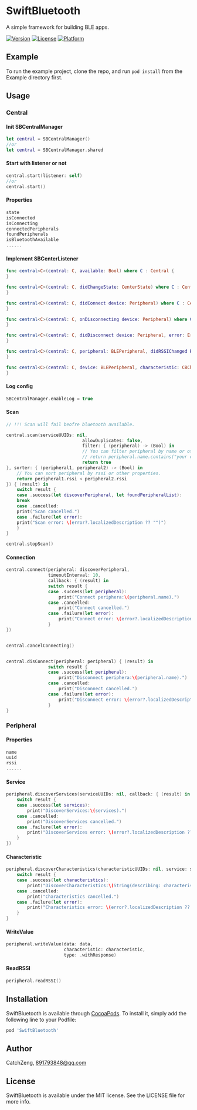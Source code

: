 # SwiftBluetooth
A simple framework for building BLE apps.

[![Version](https://img.shields.io/cocoapods/v/SwiftBluetooth.svg?style=flat)](http://cocoapods.org/pods/SwiftBluetooth)
[![License](https://img.shields.io/cocoapods/l/SwiftBluetooth.svg?style=flat)](http://cocoapods.org/pods/SwiftBluetooth)
[![Platform](https://img.shields.io/cocoapods/p/SwiftBluetooth.svg?style=flat)](http://cocoapods.org/pods/SwiftBluetooth)

## Example

To run the example project, clone the repo, and run `pod install` from the Example directory first.

## Usage

### Central

#### Init SBCentralManager

```swift
let central = SBCentralManager()
//or
let central = SBCentralManager.shared
```
#### Start with listener or not

```swift
central.start(listener: self)
//or
central.start()
```

#### Properties

```swift
state
isConnected
isConnecting
connectedPeripherals
foundPeripherals
isBluetoothAvailable
......
```

#### Implement SBCenterListener

```swift
func central<C>(central: C, available: Bool) where C : Central {
}

func central<C>(central: C, didChangeState: CenterState) where C : Central {
}

func central<C>(central: C, didConnect device: Peripheral) where C : Central {
}

func central<C>(central: C, onDisconnecting device: Peripheral) where C : Central {
}

func central<C>(central: C, didDisconnect device: Peripheral, error: Error?) where C : Central {
}

func central<C>(central: C, peripheral: BLEPeripheral, didRSSIChanged RSSI: NSNumber) where C : Central {
}

func central<C>(central: C, device: BLEPeripheral, characteristic: CBCharacteristic, didReceive data: Result<Data>) where C : Central {
}

```

#### Log config

```swift
SBCentralManager.enableLog = true
```

#### Scan

```swift
// !!! Scan will fail beofre bluetooth available.

central.scan(serviceUUIDs: nil,
                             allowDuplicates: false,
                             filter: { (peripheral) -> (Bool) in
                             // You can filter peripheral by name or other properties.
                             // return peripheral.name.contains("your custom bluetooth name.")
                             return true
}, sorter: { (peripheral1, peripheral2) -> (Bool) in
    // You can sort peripheral by rssi or other properties.
    return peripheral1.rssi < peripheral2.rssi
}) { (result) in
    switch result {
    case .success(let discoverPeripheral, let foundPeripheralList):
    break
    case .cancelled:
    print("Scan cancelled.")
    case .failure(let error):
    print("Scan error: \(error?.localizedDescription ?? "")")
    }
}

central.stopScan()
```

#### Connection

```swift
central.connect(peripheral: discoverPeripheral,
                timeoutInterval: 10,
                callback: { (result) in
                switch result {
                case .success(let peripheral):
                    print("Connect periphera:\(peripheral.name).")
                case .cancelled:
                    print("Connect cancelled.")
                case .failure(let error):
                    print("Connect error: \(error?.localizedDescription ?? "")")
                }
})


central.cancelConnecting()


central.disConnect(peripheral: peripheral) { (result) in
                switch result {
                case .success(let peripheral):
                    print("Disconnect periphera:\(peripheral.name).")
                case .cancelled:
                    print("Disconnect cancelled.")
                case .failure(let error):
                    print("Disconnect error: \(error?.localizedDescription ?? "")")
                }
}

```

### Peripheral

#### Properties

```swift
name
uuid
rssi
......
```
#### Service

```swift
peripheral.discoverServices(serviceUUIDs: nil, callback: { (result) in
    switch result {
    case .success(let services):
        print("DiscoverServices:\(services).")
    case .cancelled:
        print("DiscoverServices cancelled.")
    case .failure(let error):
        print("DiscoverServices error: \(error?.localizedDescription ?? "")")
    }
})
```

#### Characteristic

```swift
peripheral.discoverCharacteristics(characteristicUUIDs: nil, service: service) { (result) in
    switch result {
    case .success(let characteristics):
        print("DiscoverCharacteristics:\(String(describing: characteristics?.count)).")
    case .cancelled:
        print("Characteristics cancelled.")
    case .failure(let error):
        print("Characteristics error: \(error?.localizedDescription ?? "")")
    }
}
```

#### WriteValue

```swift
peripheral.writeValue(data: data,
                      characteristic: characteristic,
                      type: .withResponse)
```


#### ReadRSSI

```swift
peripheral.readRSSI()
```

## Installation

SwiftBluetooth is available through [CocoaPods](http://cocoapods.org). To install
it, simply add the following line to your Podfile:

```ruby
pod 'SwiftBluetooth'
```

## Author

CatchZeng, 891793848@qq.com

## License

SwiftBluetooth is available under the MIT license. See the LICENSE file for more info.

